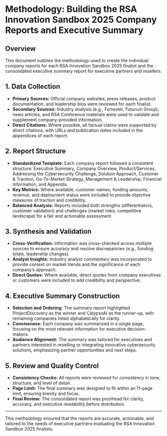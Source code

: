 # Methodology: Building the RSA Innovation Sandbox 2025 Company Reports and Executive Summary

## Overview
This document outlines the methodology used to create the individual company reports for each RSA Innovation Sandbox 2025 finalist and the consolidated executive summary report for executive partners and resellers.

## 1. Data Collection
- **Primary Sources:** Official company websites, press releases, product documentation, and leadership bios were reviewed for each finalist.
- **Secondary Sources:** Industry analysis (e.g., Forrester, Futurum Group), news articles, and RSA Conference materials were used to validate and supplement company-provided information.
- **Direct Citations:** Where possible, all factual claims were supported by direct citations, with URLs and publication dates included in the appendices of each report.

## 2. Report Structure
- **Standardized Template:** Each company report followed a consistent structure: Executive Summary, Company Overview, Product/Services, Addressing the Cybersecurity Challenge, Solution Approach, Customer & Traction, Go-To-Market Strategy, Management & Leadership, Financial Information, and Appendix.
- **Key Metrics:** Where available, customer names, funding amounts, revenue, and deployment status were included to provide objective measures of traction and credibility.
- **Balanced Analysis:** Reports included both strengths (differentiators, customer validation) and challenges (market risks, competitive landscape) for a fair and actionable assessment.

## 3. Synthesis and Validation
- **Cross-Verification:** Information was cross-checked across multiple sources to ensure accuracy and resolve discrepancies (e.g., funding totals, leadership changes).
- **Analyst Insights:** Industry analyst commentary was incorporated to provide context on market trends and the significance of each company’s approach.
- **Direct Quotes:** Where available, direct quotes from company executives or customers were included to add credibility and perspective.

## 4. Executive Summary Construction
- **Selection and Ordering:** The summary report highlighted ProjectDiscovery as the winner and CalypsoAI as the runner-up, with remaining companies listed alphabetically for clarity.
- **Conciseness:** Each company was summarized in a single page, focusing on the most relevant information for executive decision-makers.
- **Audience Alignment:** The summary was tailored for executives and partners interested in reselling or integrating innovative cybersecurity solutions, emphasizing partner opportunities and next steps.

## 5. Review and Quality Control
- **Consistency Checks:** All reports were reviewed for consistency in tone, structure, and level of detail.
- **Page Limit:** The final summary was designed to fit within an 11-page limit, ensuring brevity and focus.
- **Final Review:** The consolidated report was proofread for clarity, accuracy, and executive readability before distribution.

---
This methodology ensured that the reports are accurate, actionable, and tailored to the needs of executive partners evaluating the RSA Innovation Sandbox 2025 finalists.
